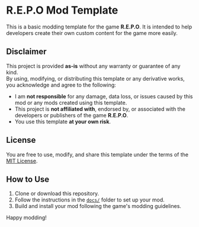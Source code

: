 # R.E.P.O Mod Template

This is a basic modding template for the game **R.E.P.O**. It is intended to help developers create their own custom content for the game more easily.

## Disclaimer

This project is provided **as-is** without any warranty or guarantee of any kind.  
By using, modifying, or distributing this template or any derivative works, you acknowledge and agree to the following:

- I am **not responsible** for any damage, data loss, or issues caused by this mod or any mods created using this template.
- This project is **not affiliated with**, endorsed by, or associated with the developers or publishers of the game **R.E.P.O**.
- You use this template **at your own risk**.

## License

You are free to use, modify, and share this template under the terms of the [MIT License](https://opensource.org/licenses/MIT).

## How to Use

1. Clone or download this repository.
2. Follow the instructions in the [`docs/`](https://github.com/MerlinHose/R.E.P.O-Mod-Template/tree/main/docs) folder to set up your mod.
3. Build and install your mod following the game's modding guidelines.

Happy modding!
